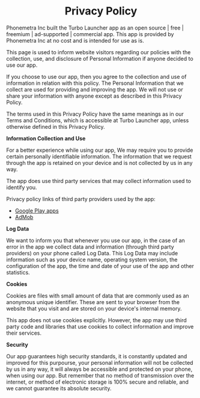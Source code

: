 <h1 align="center">Privacy Policy</h1>
<p>Phonemetra Inc built the Turbo Launcher app as an open source | free | freemium | ad-supported | commercial app. 
  This app is provided by Phonemetra Inc at no cost and is intended for use as is.</p>
<p>This page is used to inform website visitors regarding our policies with the collection, use, and
    disclosure of Personal Information if anyone decided to use our app.</p>
<p>If you choose to use our app, then you agree to the collection and use of information in
    relation with this policy. The Personal Information that we collect are used for providing and
    improving the app. We will not use or share your information with anyone except as described
    in this Privacy Policy.</p>
<p>The terms used in this Privacy Policy have the same meanings as in our Terms and Conditions,
    which is accessible at Turbo Launcher app, unless otherwise defined in this Privacy Policy.</p>

<p><strong>Information Collection and Use</strong></p>
<p>For a better experience while using our app, We may require you to provide certain personally identifiable information. The information that we request through the app is retained on your device and is not collected by us in any way.</p> 
<p>The app does use third party services that may collect information used to identify you.</p>
<p>Privacy policy links of third party providers used by the app:</p>
<ul><li><a href="https://www.google.com/policies/privacy/" target="_blank">Google Play apps</a></li> <li><a href="https://support.google.com/admob/answer/6128543?hl=en" target="_blank">AdMob</a></li></ul>
<p><strong>Log Data</strong></p>
<p>We want to inform you that whenever you use our app, in the case of an error in the app we collect data and information (through third party providers) on your phone called Log Data. This Log Data may include information such as your device name, operating system version, the configuration of the app, the time and date of your use of the app and other statistics.</p> 

<p><strong>Cookies</strong></p>

<p>Cookies are files with small amount of data that are commonly used as an anonymous unique identifier. These are sent to your browser from the website that you visit and are stored on your device's internal memory.</p>
<p>This app does not use cookies explicitly. However, the app may use third party code and libraries that use cookies to collect information and improve their services.</p> 

<p><strong>Security</strong></p>
<p>Our app guarantees high security standards, it is constantly updated and improved for this purpourse, your personal information will not be collected by us in any way, it will always be accessible and protected on your phone, when using our app. But remember that no method of transmission over the internet, or method of electronic storage is 100% secure and reliable, and we cannot guarantee its absolute security.</p>
